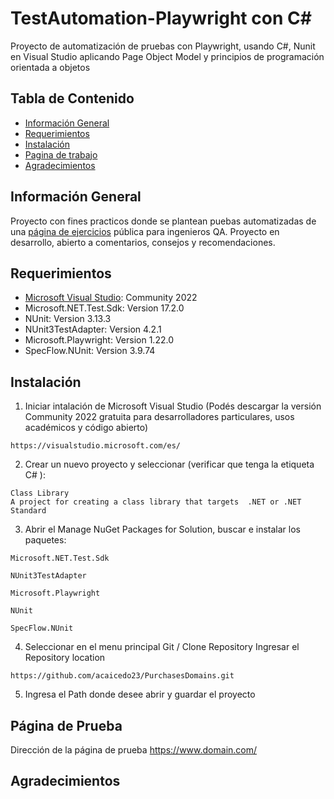 # TestAutomation-Playwright con C#
Proyecto de automatización de pruebas con Playwright, usando C#, Nunit en Visual Studio aplicando Page Object Model y principios de programación orientada a objetos
## Tabla de Contenido
* [Información General](#Información-General)
* [Requerimientos](#Requerimientos)
* [Instalación](#Instalación)
* [Pagina de trabajo](#Pagina-de-Prueba)
* [Agradecimientos](#Agradecimientos)
## Información General
Proyecto con fines practicos donde se plantean puebas automatizadas de una [página de ejercicios](https://automationexercise.com/) pública para ingenieros QA. Proyecto en desarrollo, abierto a comentarios, consejos y recomendaciones.
## Requerimientos
* [Microsoft Visual Studio](https://visualstudio.microsoft.com/es/): Community 2022
* Microsoft.NET.Test.Sdk: Version 17.2.0
* NUnit: Version 3.13.3
* NUnit3TestAdapter: Version 4.2.1
* Microsoft.Playwright: Version 1.22.0
* SpecFlow.NUnit: Version 3.9.74
## Instalación
1. Iniciar intalación de Microsoft Visual Studio (Podés descargar la versión Community 2022 gratuita para desarrolladores particulares, usos académicos y código abierto) 
```
https://visualstudio.microsoft.com/es/
```
2. Crear un nuevo proyecto y seleccionar (verificar que tenga la etiqueta C# ):
```
Class Library 
A project for creating a class library that targets  .NET or .NET Standard
```
3. Abrir el Manage NuGet Packages for Solution, buscar e instalar los paquetes:
```
Microsoft.NET.Test.Sdk
```
```
NUnit3TestAdapter
```
```
Microsoft.Playwright
```
```
NUnit
```
```
SpecFlow.NUnit
```
4. Seleccionar en el menu principal Git / Clone Repository
Ingresar el Repository location 
```
https://github.com/acaicedo23/PurchasesDomains.git
```
5. Ingresa el Path donde desee abrir y guardar el proyecto
## Página de Prueba
Dirección de la página de prueba https://www.domain.com/
##
## Agradecimientos
